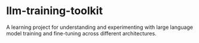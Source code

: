 # llm-training-toolkit
A learning project for understanding and experimenting with large language model training and fine-tuning across different architectures.
